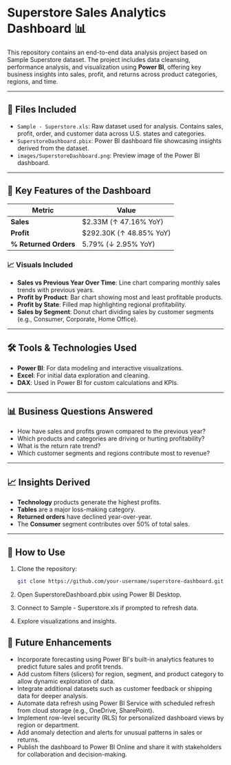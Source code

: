 # Superstore Sales Analytics Dashboard 📊

This repository contains an end-to-end data analysis project based on Sample Superstore dataset. The project includes data cleansing, performance analysis, and visualization using **Power BI**, offering key business insights into sales, profit, and returns across product categories, regions, and time.

---

## 📁 Files Included

- `Sample - Superstore.xls`: Raw dataset used for analysis. Contains sales, profit, order, and customer data across U.S. states and categories.
- `SuperstoreDashboard.pbix`: Power BI dashboard file showcasing insights derived from the dataset.
- `images/SuperstoreDashboard.png`: Preview image of the Power BI dashboard.

---

## 📌 Key Features of the Dashboard

| Metric | Value |
|--------|-------|
| **Sales** | $2.33M (↑ 47.16% YoY) |
| **Profit** | $292.30K (↑ 48.85% YoY) |
| **% Returned Orders** | 5.79% (↓ 2.95% YoY) |

### 📈 Visuals Included

- **Sales vs Previous Year Over Time**: Line chart comparing monthly sales trends with previous years.
- **Profit by Product**: Bar chart showing most and least profitable products.
- **Profit by State**: Filled map highlighting regional profitability.
- **Sales by Segment**: Donut chart dividing sales by customer segments (e.g., Consumer, Corporate, Home Office).

---

## 🛠️ Tools & Technologies Used

- **Power BI**: For data modeling and interactive visualizations.
- **Excel**: For initial data exploration and cleaning.
- **DAX**: Used in Power BI for custom calculations and KPIs.

---

## 📊 Business Questions Answered

- How have sales and profits grown compared to the previous year?
- Which products and categories are driving or hurting profitability?
- What is the return rate trend?
- Which customer segments and regions contribute most to revenue?

---

## 📈 Insights Derived

- **Technology** products generate the highest profits.
- **Tables** are a major loss-making category.
- **Returned orders** have declined year-over-year.
- The **Consumer** segment contributes over 50% of total sales.

---

## 🧾 How to Use

1. Clone the repository:
   ```bash
   git clone https://github.com/your-username/superstore-dashboard.git

2. Open SuperstoreDashboard.pbix using Power BI Desktop.

3. Connect to Sample - Superstore.xls if prompted to refresh data.

4. Explore visualizations and insights.


## 🧠 Future Enhancements
- Incorporate forecasting using Power BI's built-in analytics features to predict future sales and profit trends.
- Add custom filters (slicers) for region, segment, and product category to allow dynamic exploration of data.
- Integrate additional datasets such as customer feedback or shipping data for deeper analysis.
- Automate data refresh using Power BI Service with scheduled refresh from cloud storage (e.g., OneDrive, SharePoint).
- Implement row-level security (RLS) for personalized dashboard views by region or department.
- Add anomaly detection and alerts for unusual patterns in sales or returns.
- Publish the dashboard to Power BI Online and share it with stakeholders for collaboration and decision-making.

